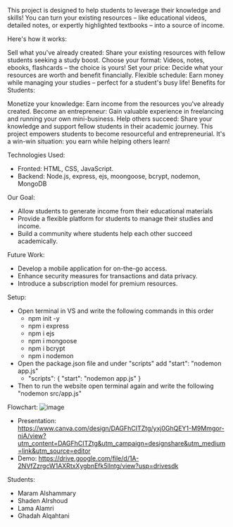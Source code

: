 This project is designed to help students to leverage their knowledge and skills! You can turn your existing resources – like educational videos, detailed notes, or expertly highlighted textbooks – into a source of income.

Here's how it works:

Sell what you've already created: Share your existing resources with fellow students seeking a study boost.
Choose your format: Videos, notes, ebooks, flashcards – the choice is yours!
Set your price: Decide what your resources are worth and benefit financially.
Flexible schedule: Earn money while managing your studies – perfect for a student's busy life!
Benefits for Students:

Monetize your knowledge: Earn income from the resources you've already created.
Become an entrepreneur: Gain valuable experience in freelancing and running your own mini-business.
Help others succeed: Share your knowledge and support fellow students in their academic journey.
This project empowers students to become resourceful and entrepreneurial. It's a win-win situation: you earn while helping others learn!

Technologies Used:
- Fronted: HTML, CSS, JavaScript.
- Backend: Node.js, express, ejs, moongoose, bcrypt, nodemon, MongoDB

Our Goal:
- Allow students to generate income from their educational materials
- Provide a flexible platform for students to manage their studies and income.
- Build a community where students help each other succeed academically.

Future Work:
- Develop a mobile application for on-the-go access.
- Enhance security measures for transactions and data privacy.
- Introduce a subscription model for premium resources.

Setup:
- Open terminal in VS and write the following commands in this order
  - npm init -y
  - npm i express
  - npm i ejs
  - npm i mongoose
  - npm i bcrypt
  - npm i nodemon
- Open the package.json file and under "scripts" add "start": "nodemon app.js"
  - "scripts": {
  "start": "nodemon app.js"
    }
- Then to run the website open terminal again and write the following "nodemon src/app.js"

Flowchart:
![image](https://github.com/gaddl/webapp-project/assets/77584037/1cf262c2-127c-4510-945a-403cbc92d21f)

- Presentation: https://www.canva.com/design/DAGFhCITZtg/yxj0GhQEY1-M9Mmgor-niA/view?utm_content=DAGFhCITZtg&utm_campaign=designshare&utm_medium=link&utm_source=editor 
- Demo: https://drive.google.com/file/d/1A-2NVfZzrgcW1AXRtxXygbnEfk5llntg/view?usp=drivesdk

Students:
- Maram Alshammary
- Shaden Alrshoud
- Lama Alamri
- Ghadah Alqahtani
